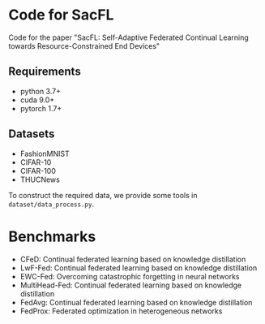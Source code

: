# Code for SacFL
Code for the paper "SacFL: Self-Adaptive Federated Continual Learning towards Resource-Constrained End Devices"


## Requirements
- python 3.7+
- cuda 9.0+
- pytorch 1.7+


## Datasets
- FashionMNIST
- CIFAR-10
- CIFAR-100
- THUCNews

To construct the required data, we provide some tools in `` dataset/data_process.py ``.

# Benchmarks
- CFeD: Continual federated learning based on knowledge distillation
- LwF-Fed: Continual federated learning based on knowledge distillation
- EWC-Fed: Overcoming catastrophic forgetting in neural networks
- MultiHead-Fed: Continual federated learning based on knowledge distillation
- FedAvg: Continual federated learning based on knowledge distillation
- FedProx: Federated optimization in heterogeneous networks
